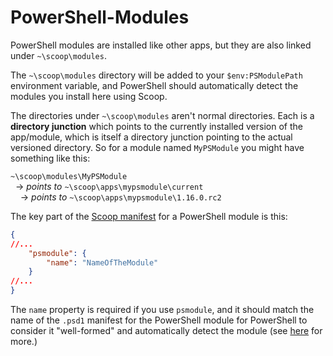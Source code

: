 # PowerShell-Modules

PowerShell modules are installed like other apps, but they are also linked under `~\scoop\modules`.

The `~\scoop\modules` directory will be added to your `$env:PSModulePath` environment variable, and PowerShell should automatically detect the modules you install here using Scoop.

The directories under `~\scoop\modules` aren't normal directories. Each is a **directory junction** which points to the currently installed version of the app/module, which is itself a directory junction pointing to the actual versioned directory. So for a module named `MyPSModule` you might have something like this:

`~\scoop\modules\MyPSModule`<br>
&nbsp;&nbsp;&rarr; *points to* `~\scoop\apps\mypsmodule\current`<br>
&nbsp;&nbsp;&nbsp;&nbsp;&rarr; *points to* `~\scoop\apps\mypsmodule\1.16.0.rc2`

The key part of the [Scoop manifest](App-Manifests) for a PowerShell module is this:

```json
{
//...
    "psmodule": {
        "name": "NameOfTheModule"
    }
//...
}
```

The `name` property is required if you use `psmodule`, and it should match the name of the `.psd1` manifest for the PowerShell module for PowerShell to consider it "well-formed" and automatically detect the module (see [here](https://msdn.microsoft.com/en-us/library/dd878350(v=vs.85).aspx) for more.)
